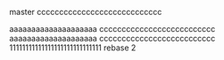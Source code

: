 master
cccccccccccccccccccccccccccc


aaaaaaaaaaaaaaaaaaaa
cccccccccccccccccccccccccc
aaaaaaaaaaaaaaaaaaaa
cccccccccccccccccccccccccc
11111111111111111111111111111
rebase 2
